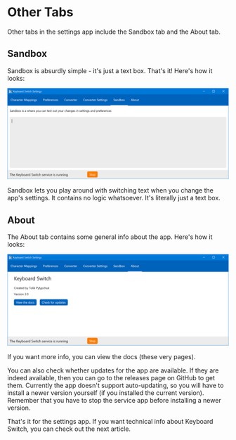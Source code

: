 # Other Tabs

Other tabs in the settings app include the Sandbox tab and the About tab.

## Sandbox

Sandbox is absurdly simple - it's just a text box. That's it! Here's how it looks:

![](../.gitbook/assets/v3.0-screen-sandbox.png)

Sandbox lets you play around with switching text when you change the app's settings. It contains no logic whatsoever. It's literally just a text box.

## About

The About tab contains some general info about the app. Here's how it looks:

![](../.gitbook/assets/v3.0-screen-about.png)

If you want more info, you can view the docs \(these very pages\).

You can also check whether updates for the app are available. If they are indeed available, then you can go to the releases page on GitHub to get them. Currently the app doesn't support auto-updating, so you will have to install a newer version yourself \(if you installed the current version\). Remember that you have to stop the service app before installing a newer version.

That's it for the settings app. If you want technical info about Keyboard Switch, you can check out the next article.

